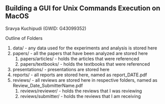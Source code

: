 <h2>Building a GUI for Unix Commands Execution on MacOS</h2> 

Sravya Kuchipudi (GWID: G43099352)

<p>Outline of Folders <br>
<ol>
  <li>data/ - any data used for the experiments and analysis is stored here</li>
  <li>papers/ - all the papers that have been analyzed are stored here
    <ol>
      <li>papers/articles/ - holds the articles that were referenced</li>
      <li>papers/textbooks/ - holds the textbooks that were referenced</li>
    </ol>
  </li>
  <li>presentations/ - presentations are stored here</li>
  <li>reports/ - all reports are stored here, named as report_DATE.pdf</li>
  <li>reviews/ - all reviews are stored here in respective folders, named as Review_Date_SubmitterName.pdf
    <ol>
      <li>reviews/reviewer/ - holds the reviews that I was reviewing</li>
      <li>reviews/submitter/ - holds the reviews that I am receiving</li>
    </ol>
  </li>
</ol>
